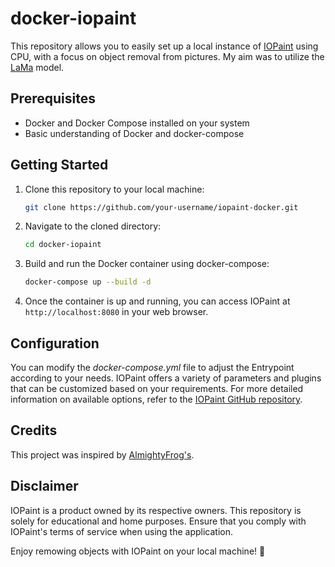 # docker-iopaint

This repository allows you to easily set up a local instance of [IOPaint](https://www.iopaint.com/) using CPU, with a focus on object removal from pictures. My aim was to utilize the [LaMa](https://github.com/advimman/lama) model.

## Prerequisites

- Docker and Docker Compose installed on your system
- Basic understanding of Docker and docker-compose

## Getting Started

1. Clone this repository to your local machine:

    ```bash
    git clone https://github.com/your-username/iopaint-docker.git
    ```

2. Navigate to the cloned directory:

    ```bash
    cd docker-iopaint
    ```

3. Build and run the Docker container using docker-compose:

    ```bash
    docker-compose up --build -d
    ```

4. Once the container is up and running, you can access IOPaint at `http://localhost:8080` in your web browser.

## Configuration

You can modify the *docker-compose.yml* file to adjust the Entrypoint according to your needs. IOPaint offers a variety of parameters and plugins that can be customized based on your requirements. For more detailed information on available options, refer to the [IOPaint GitHub repository](https://github.com/Sanster/IOPaint).

## Credits

This project was inspired by [AlmightyFrog's](https://github.com/AlmightyFrog/Dockerfiles/tree/main/iopaint).

## Disclaimer

IOPaint is a product owned by its respective owners. This repository is solely for educational and home purposes. Ensure that you comply with IOPaint's terms of service when using the application.

Enjoy remowing objects with IOPaint on your local machine! :art:
